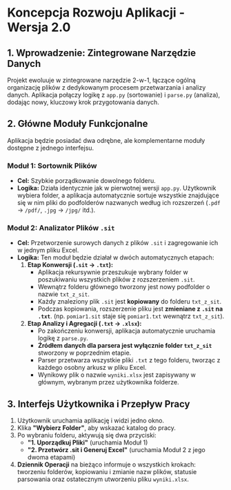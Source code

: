 # Koncepcja Rozwoju Aplikacji - Wersja 2.0

## 1. Wprowadzenie: Zintegrowane Narzędzie Danych

Projekt ewoluuje w zintegrowane narzędzie 2-w-1, łączące ogólną organizację plików z dedykowanym procesem przetwarzania i analizy danych. Aplikacja połączy logikę z `app.py` (sortowanie) i `parse.py` (analiza), dodając nowy, kluczowy krok przygotowania danych.

## 2. Główne Moduły Funkcjonalne

Aplikacja będzie posiadać dwa odrębne, ale komplementarne moduły dostępne z jednego interfejsu.

### Moduł 1: Sortownik Plików

*   **Cel:** Szybkie porządkowanie dowolnego folderu.
*   **Logika:** Działa identycznie jak w pierwotnej wersji `app.py`. Użytkownik wybiera folder, a aplikacja automatycznie sortuje wszystkie znajdujące się w nim pliki do podfolderów nazwanych według ich rozszerzeń (`.pdf` -> `/pdf/`, `.jpg` -> `/jpg/` itd.).

### Moduł 2: Analizator Plików `.sit`

*   **Cel:** Przetworzenie surowych danych z plików `.sit` i zagregowanie ich w jednym pliku Excel.
*   **Logika:** Ten moduł będzie działał w dwóch automatycznych etapach:
    1.  **Etap Konwersji (`.sit` -> `.txt`):**
        *   Aplikacja rekursywnie przeszukuje wybrany folder w poszukiwaniu wszystkich plików z rozszerzeniem `.sit`.
        *   Wewnątrz folderu głównego tworzony jest nowy podfolder o nazwie `txt_z_sit`.
        *   Każdy znaleziony plik `.sit` jest **kopiowany** do folderu `txt_z_sit`.
        *   Podczas kopiowania, rozszerzenie pliku jest **zmieniane z `.sit` na `.txt`**. (np. `pomiar1.sit` staje się `pomiar1.txt` wewnątrz `txt_z_sit`).
    2.  **Etap Analizy i Agregacji (`.txt` -> `.xlsx`):**
        *   Po zakończeniu konwersji, aplikacja automatycznie uruchamia logikę z `parse.py`.
        *   **Źródłem danych dla parsera jest wyłącznie folder `txt_z_sit`** stworzony w poprzednim etapie.
        *   Parser przetwarza wszystkie pliki `.txt` z tego folderu, tworząc z każdego osobny arkusz w pliku Excel.
        *   Wynikowy plik o nazwie `wyniki.xlsx` jest zapisywany w głównym, wybranym przez użytkownika folderze.

## 3. Interfejs Użytkownika i Przepływ Pracy

1.  Użytkownik uruchamia aplikację i widzi jedno okno.
2.  Klika **"Wybierz Folder"**, aby wskazać katalog do pracy.
3.  Po wybraniu folderu, aktywują się dwa przyciski:
    *   **"1. Uporządkuj Pliki"** (uruchamia Moduł 1)
    *   **"2. Przetwórz .sit i Generuj Excel"** (uruchamia Moduł 2 z jego dwoma etapami)
4.  **Dziennik Operacji** na bieżąco informuje o wszystkich krokach: tworzeniu folderów, kopiowaniu i zmianie nazw plików, statusie parsowania oraz ostatecznym utworzeniu pliku `wyniki.xlsx`.